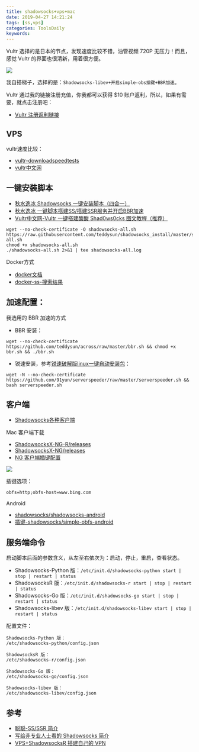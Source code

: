 ```yaml
---
title: shadowsocks+vps+mac
date: 2019-04-27 14:21:24
tags: [ss,vps]
categories: ToolsDaily
keywords:
---
```


Vultr 选择的是日本的节点，发现速度比较不错，油管视频 720P 无压力！而且，感觉 Vultr 的界面也很清新，用着很方便。

![](https://ws3.sinaimg.cn/large/006tNbRwly1fyh2t0f4hgj328o0qcdpb.jpg)


<!-- more -->

我自搭梯子，选择的是：`Shadowsocks-libev+开启simple-obs插键+BBR加速`。

Vultr 通过我的链接注册充值，你我都可以获得 $10 账户返利，所以，如果有需要，就点击注册吧：
- [Vultr  注册返利链接](https://www.vultr.com/?ref=7488919)

## VPS

vultr速度比较：
- [vultr-downloadspeedtests](https://www.vultr.com/faq/#downloadspeedtests)
- [vultr中文网](https://www.thevultr.org/)

## 一键安装脚本

- [秋水逸冰 Shadowsocks 一键安装脚本（四合一）](https://teddysun.com/486.html)
- [秋水逸冰 一键脚本搭建SS/搭建SSR服务并开启BBR加速](https://teddysun.com/489.html)
- [Vultr中文网-Vultr 一键搭建酸酸 Shad0ws0cks 图文教程（推荐）](https://www.vultrcn.com/6.html)

```
wget --no-check-certificate -O shadowsocks-all.sh https://raw.githubusercontent.com/teddysun/shadowsocks_install/master/shadowsocks-all.sh
chmod +x shadowsocks-all.sh
./shadowsocks-all.sh 2>&1 | tee shadowsocks-all.log
```

Docker方式

- [docker文档](https://docs.docker.com/install/linux/docker-ce/centos/#install-using-the-repository)
- [docker-ss-搜索结果](https://hub.docker.com/search/?isAutomated=0&isOfficial=0&page=1&pullCount=1&q=shadowsocks&starCount=0)

## 加速配置：

我选用的 BBR 加速的方式

- BBR 安装：

```
wget --no-check-certificate https://github.com/teddysun/across/raw/master/bbr.sh && chmod +x bbr.sh && ./bbr.sh
```

- 锐速安装，参考[锐速破解版linux一键自动安装包](https://github.com/91yun/serverspeeder)：

```
wget -N --no-check-certificate https://github.com/91yun/serverspeeder/raw/master/serverspeeder.sh && bash serverspeeder.sh
```

## 客户端

- [Shadowsocks各种客户端](https://shadowsocks.org/en/download/clients.html)

Mac 客户端下载
- [ShadowsocksX-NG-R/releases](https://github.com/qinyuhang/ShadowsocksX-NG-R/releases)
- [ShadowsocksX-NG/releases](https://github.com/shadowsocks/ShadowsocksX-NG/releases)
- [NG 客户端插键配置](https://github.com/shadowsocks/ShadowsocksX-NG/wiki/SIP003-Plugin)

![](https://ws3.sinaimg.cn/large/006tNc79ly1g2h75w3g2aj30ff08wq2y.jpg)

插键选项：

```
obfs=http;obfs-host=www.bing.com
```

Android
- [shadowsocks/shadowsocks-android](https://github.com/shadowsocks/shadowsocks-android/releases)
- [插键-shadowsocks/simple-obfs-android](https://github.com/shadowsocks/simple-obfs-android/releases)

## 服务端命令

启动脚本后面的参数含义，从左至右依次为：启动，停止，重启，查看状态。

- Shadowsocks-Python 版：`/etc/init.d/shadowsocks-python start | stop | restart | status`
- ShadowsocksR 版：`/etc/init.d/shadowsocks-r start | stop | restart | status`
- Shadowsocks-Go 版：`/etc/init.d/shadowsocks-go start | stop | restart | status`
- Shadowsocks-libev 版：`/etc/init.d/shadowsocks-libev start | stop | restart | status`

配置文件：
```
Shadowsocks-Python 版：
/etc/shadowsocks-python/config.json

ShadowsocksR 版：
/etc/shadowsocks-r/config.json

Shadowsocks-Go 版：
/etc/shadowsocks-go/config.json

Shadowsocks-libev 版：
/etc/shadowsocks-libev/config.json
```

## 参考
- [聪聪-SS/SSR 简介](https://congcong0806.github.io/2018/04/20/SS/)
- [写给非专业人士看的 Shadowsocks 简介](http://vc2tea.com/whats-shadowsocks/)
- [VPS+ShadowsocksR 搭建自己的 VPN](https://www.liaoyuqin.com/post/tools/ha-bi-da-ti-zi)